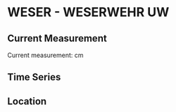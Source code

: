 # WESER - WESERWEHR UW

## Current Measurement

Current measurement: <Value topic="rivers/pegel-online/WESER/WESERWEHR UW/measurementValue"/> cm

## Time Series

<TimeSeries topic="rivers/pegel-online/WESER/WESERWEHR UW/measurementValue" period="week" />

## Location

<WorldMap>
  <Marker lat="53.060246493431734" lon="8.854802691563382" labelTopic="rivers/pegel-online/WESER/WESERWEHR UW" />
</WorldMap>
